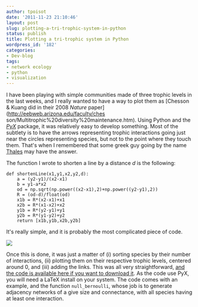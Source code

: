 ```yaml
---
author: tpoisot
date: '2011-11-23 21:10:46'
layout: post
slug: plotting-a-tri-trophic-system-in-python
status: publish
title: Plotting a tri-trophic system in Python
wordpress_id: '182'
categories:
- Dev-blog
tags:
- network ecology
- python
- visualization
---
```


I have been playing with simple communities made of three trophic levels in
the last weeks, and I really wanted to have a way to plot them as [Chesson &
Kuang did in their 2008 _Nature_ paper](http://eebweb.arizona.edu/faculty/ches
son/Multitrophic%20diversity%20maintenance.htm). Using Python and the
_[PyX](http://pyx.sourceforge.net/)_ package, it was relatively easy to
develop something. Most of the subtlety is to have the arrows representing
trophic interactions going just near the circles representing species, but not
to the point where they touch them. That's when I remembered that some greek
guy going by the name [Thales](http://en.wikipedia.org/wiki/Thales'_theorem)
may have the answer.

The function I wrote to shorten a line by a distance _d_ is the following:

    
    def shortenLine(x1,y1,x2,y2,d):
    	a = (y2-y1)/(x2-x1)
    	b = y1-a*x2
    	od = np.sqrt(np.power((x2-x1),2)+np.power((y2-y1),2))
    	R = (od-d)/float(od)
    	x1b = R*(x2-x1)+x1
    	x2b = R*(x1-x2)+x2
    	y1b = R*(y2-y1)+y1
    	y2b = R*(y1-y2)+y2
    	return [x1b,y1b,x2b,y2b]

It's really simple, and it is probably the most complicated piece of code.

![](http://www.timotheepoisot.fr/wp-content/uploads/2011/11/tritrophic.png)

Once this is done, it was just a matter of (i) sorting species by their number
of interactions, (ii) plotting them on their respective trophic levels,
centered around 0, and (iii) adding the links. This was all very
straightforward, [and the code is available here if you want to download
it](https://gist.github.com/1389916). As the code use PyX, you will need a
LaTeX install on your system. The code comes with an example, and the function
`null_bernoulli`, whose job is to generate adjacency networks of a give size
and connectance, with all species having at least one interaction.

